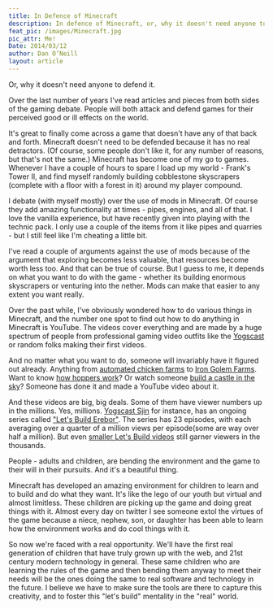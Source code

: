 ```yaml
---
title: In Defence of Minecraft
description: In defence of Minecraft, or, why it doesn't need anyone to defend it.
feat_pic: /images/Minecraft.jpg
pic_attr: Me!
Date: 2014/03/12
author: Dan O’Neill
layout: article
---
```


Or, why it doesn't need anyone to defend it.

Over the last number of years I've read articles and pieces from both sides of the gaming debate. People will both attack and defend games for their perceived good or ill effects on the world. 

It's great to finally come across a game that doesn't have any of that back and forth. Minecraft doesn't need to be defended because it has no real detractors. (Of course, some people don't like it, for any number of reasons, but that's not the same.) Minecraft has become one of my go to games. Whenever I have a couple of hours to spare I load up my world - Frank's Tower II, and find myself randomly building cobblestone skyscrapers (complete with a floor with a forest in it) around my player compound. 

I debate (with myself mostly) over the use of mods in Minecraft. Of course they add amazing functionality at times - pipes, engines, and all of that. I love the vanilla experience, but have recently given into playing with the technic pack. I only use a couple of the items from it like pipes and quarries - but I still feel like I'm cheating a little bit.

I've read a couple of arguments against the use of mods because of the argument that exploring becomes less valuable, that resources become worth less too. And that can be true of course. But I guess to me, it depends on what you want to do with the game - whether its building enormous skyscrapers or venturing into the nether. Mods can make that easier to any extent you want really. 

Over the past while, I've obviously wondered how to do various things in Minecraft, and the number one spot to find out how to do anything in Minecraft is YouTube. The videos cover everything and are made by a huge spectrum of people from professional gaming video outfits like the [Yogscast](http://www.yogscast.com/) or random folks making their first videos.

And no matter what you want to do, someone will invariably have it figured out already. Anything from [automated chicken farms](https://www.youtube.com/watch?v=FKvRb1XrXhQ) to [Iron Golem Farms](https://www.youtube.com/watch?v=xE04Ui90sQY). Want to know [how hoppers work](https://www.youtube.com/watch?v=p8599Zw2g_0)? Or watch someone [build a castle in the sky](https://www.youtube.com/watch?v=mhGcZv4b3ps)? Someone has done it and made a YouTube video about it. 

And these videos are big, big deals. Some of them have viewer numbers up in the millions. Yes, millions. [Yogscast Sjin](https://www.youtube.com/user/YogscastSjin) for instance, has an ongoing series called ["Let's Build Erebor"](https://www.youtube.com/playlist?list=PLtZHIFR5osfAOcXDYeRyckj0ixlW_NHUl). The series has 23 episodes, with each averaging over a quarter of a million views per episode(some are way over half a million). But even [smaller Let's Build videos](https://www.youtube.com/watch?v=-2bDMMPoaos) still garner viewers in the thousands.

People - adults and children, are bending the environment and the game to their will in their pursuits. And it's a beautiful thing.

Minecraft has developed an amazing environment for children to learn and to build and do what they want. It's like the lego of our youth but virtual and almost limitless. These children are picking up the game and doing great things with it. Almost every day on twitter I see someone extol the virtues of the game because a niece, nephew, son, or daughter has been able to learn how the environment works and do cool things with it.

So now we're faced with a real opportunity. We'll have the first real generation of children that have truly grown up with the web, and 21st century modern technology in general. These same children who are learning the rules of the game and then bending them anyway to meet their needs will be the ones doing the same to real software and technology in the future. I believe we have to make sure the tools are there to capture this creativity, and to foster this "let's build" mentality in the "real" world.



